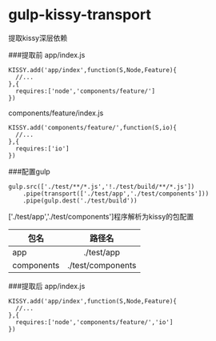 # gulp-kissy-transport

提取kissy深层依赖

###提取前
app/index.js

    KISSY.add('app/index',function(S,Node,Feature){
      //...
    },{
      requires:['node','components/feature/']
    })

components/feature/index.js

    KISSY.add('components/feature/',function(S,io){
      //...
    },{
      requires:['io']
    })

###配置gulp    

    gulp.src(['./test/**/*.js','!./test/build/**/*.js'])
        .pipe(transport(['./test/app','./test/components']))
        .pipe(gulp.dest('./test/build'))

['./test/app','./test/components']程序解析为kissy的包配置
    
| 包名        | 路径名              |
| ------------|:-------------------:|
| app         | ./test/app          |
| components  | ./test/components   |

###提取后
app/index.js

    KISSY.add('app/index',function(S,Node,Feature){
      //...
    },{
      requires:['node','components/feature/','io']
    })
